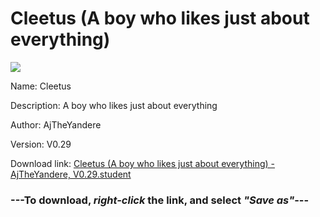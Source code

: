 # Cleetus (A boy who likes just about everything)

<img src = "https://raw.githubusercontent.com/Arbiter1223/Daigaku-Gurashi-Custom-Students/master/Students/Files/Cleetus%20(A%20boy%20who%20likes%20just%20about%20everything).png">

Name: Cleetus

Description: A boy who likes just about everything

Author: AjTheYandere

Version: V0.29

Download link: <a href="https://raw.githubusercontent.com/Arbiter1223/Daigaku-Gurashi-Custom-Students/master/Students/Files/Cleetus%20(A%20boy%20who%20likes%20just%20about%20everything)%20-%20AjTheYandere%2C%20V0.29.student">Cleetus (A boy who likes just about everything) - AjTheYandere, V0.29.student</a>

### ---**To download, _right-click_ the link, and select _"Save as"_**---
